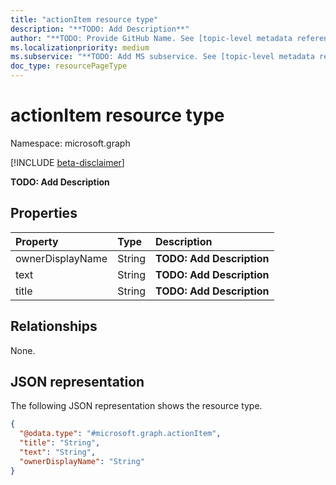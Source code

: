 ```yaml
---
title: "actionItem resource type"
description: "**TODO: Add Description**"
author: "**TODO: Provide GitHub Name. See [topic-level metadata reference](https://aka.ms/msgo?pagePath=Document-APIs/Guidelines/Metadata)**"
ms.localizationpriority: medium
ms.subservice: "**TODO: Add MS subservice. See [topic-level metadata reference](https://aka.ms/msgo?pagePath=Document-APIs/Guidelines/Metadata)**"
doc_type: resourcePageType
---
```


# actionItem resource type

Namespace: microsoft.graph

[!INCLUDE [beta-disclaimer](../../includes/beta-disclaimer.md)]

**TODO: Add Description**


## Properties
|Property|Type|Description|
|:---|:---|:---|
|ownerDisplayName|String|**TODO: Add Description**|
|text|String|**TODO: Add Description**|
|title|String|**TODO: Add Description**|

## Relationships
None.

## JSON representation
The following JSON representation shows the resource type.
<!-- {
  "blockType": "resource",
  "@odata.type": "microsoft.graph.actionItem"
}
-->
``` json
{
  "@odata.type": "#microsoft.graph.actionItem",
  "title": "String",
  "text": "String",
  "ownerDisplayName": "String"
}
```

